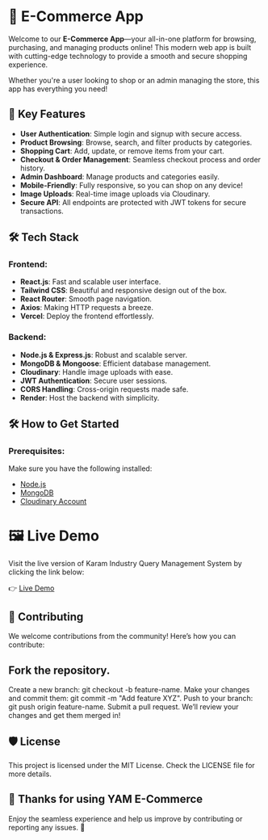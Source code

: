 # 🛒 E-Commerce App

Welcome to our **E-Commerce App**—your all-in-one platform for browsing, purchasing, and managing products online! This modern web app is built with cutting-edge technology to provide a smooth and secure shopping experience. 

Whether you're a user looking to shop or an admin managing the store, this app has everything you need!

## 🚀 Key Features

- **User Authentication**: Simple login and signup with secure access.
- **Product Browsing**: Browse, search, and filter products by categories.
- **Shopping Cart**: Add, update, or remove items from your cart.
- **Checkout & Order Management**: Seamless checkout process and order history.
- **Admin Dashboard**: Manage products and categories easily.
- **Mobile-Friendly**: Fully responsive, so you can shop on any device!
- **Image Uploads**: Real-time image uploads via Cloudinary.
- **Secure API**: All endpoints are protected with JWT tokens for secure transactions.

## 🛠️ Tech Stack

### Frontend:
- **React.js**: Fast and scalable user interface.
- **Tailwind CSS**: Beautiful and responsive design out of the box.
- **React Router**: Smooth page navigation.
- **Axios**: Making HTTP requests a breeze.
- **Vercel**: Deploy the frontend effortlessly.

### Backend:
- **Node.js & Express.js**: Robust and scalable server.
- **MongoDB & Mongoose**: Efficient database management.
- **Cloudinary**: Handle image uploads with ease.
- **JWT Authentication**: Secure user sessions.
- **CORS Handling**: Cross-origin requests made safe.
- **Render**: Host the backend with simplicity.

## 🛠️ How to Get Started

### Prerequisites:
Make sure you have the following installed:
- [Node.js](https://nodejs.org/)
- [MongoDB](https://www.mongodb.com/)
- [Cloudinary Account](https://cloudinary.com/)

# 🖼️ Live Demo

Visit the live version of Karam Industry Query Management System by clicking the link below:

👉 [Live Demo](https://ecommerce-app-flax-mu.vercel.app/)



## 🤝 Contributing

 We welcome contributions from the community! Here’s how you can contribute:

## Fork the repository.
 Create a new branch: git checkout -b feature-name.
 Make your changes and commit them: git commit -m "Add feature XYZ".
 Push to your branch: git push origin feature-name.
 Submit a pull request.
 We’ll review your changes and get them merged in!

## 🛡️ License
 This project is licensed under the MIT License. Check the LICENSE file for more details.

## 🙏 Thanks for using YAM E-Commerce
 Enjoy the seamless experience and help us improve by contributing or reporting any issues. 💬
